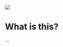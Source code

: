 ![](https://img.shields.io/github/license/philiparvidsson/Worlds-Smallest-Text-Editor.svg)

# What is this?

...
